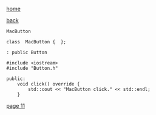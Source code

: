 [home](./page01.md)

[back](./page09.md)

```
MacButton
```

```
class  MacButton {  };
```

```
: public Button
```

```
#include <iostream>
#include "Button.h"
```


```
public:
    void click() override {
        std::cout << "MacButton click." << std::endl;
    }
```

[page 11](./page11.md)
